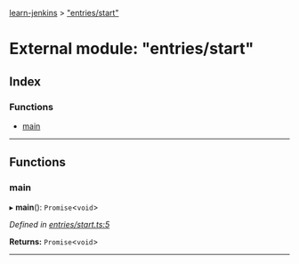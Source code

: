 [learn-jenkins](../README.md) > ["entries/start"](../modules/_entries_start_.md)

# External module: "entries/start"

## Index

### Functions

* [main](_entries_start_.md#main)

---

## Functions

<a id="main"></a>

###  main

▸ **main**(): `Promise`<`void`>

*Defined in [entries/start.ts:5](https://github.com/jmeyers91/ts-app/blob/2005cf1/src/entries/start.ts#L5)*

**Returns:** `Promise`<`void`>

___

